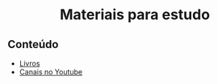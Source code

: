<center>
 <h1>Materiais para estudo</h1>
</center>

## Conteúdo
 - [Livros](#livros)
 - [Canais no Youtube](#canais-youtube)
